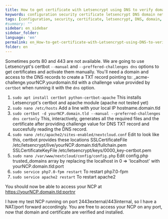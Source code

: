 ```yaml
---
title: How to get certificate with Letsencrypt using DNS to verify domain
keywords: configuration security certificate letsencrypt DNS domain network guide
tags: [configuration, security, certificate, letsencrypt, DNS, domain, network, guide]
#summary: ""
sidebar: en_sidebar
sidebar_folder:
language: 'en'
permalink: en_How-to-get-certificate-with-Letsencrypt-using-DNS-to-verify-domain.html
folder: en
---
```




Sometimes ports 80 and 443 are not available.  We are going to use Letsencrypt's certbot `--manual` and `--preffered-challenges dns` options to get certificates and activate them manually.
You'll need a domain and access to the DNS records to create a TXT record pointing to: \_acme-challenge.yourNCP.yourdomain.tld with a challenge value provided by `certbot` when running it with the `dns` option.


1. `sudo apt install certbot python-certbot-apache`
This installs Letsencrypt's certbot and apache module (apache not tested yet)
1. `sudo nano /etc/hosts`
Add a line with your local IP hostname.domain.tld
1. `sudo certbot -d yourNCP.domain.tld --manual --preferred-challenges dns certonly`
This, interactively, generates all the required files and the certificate after providing challenge value for DNS TXT record and succesfully reading the DNS record.
1. `sudo nano /etc/apache2/sites-enabled/nextcloud.conf`
Edit to look like this, certbot provides these locations
SSLCertificateFile      /etc/letsencrypt/live/yourNCP.domain.tld/fullchain.pem
SSLCertificateKeyFile	/etc/letsencrypt/keys/0000_key-certbot.pem
1. `sudo nano /var/www/nextcloud/config/config.php`
Edit config.php trusted_domains array by replacing the localhost in 0 => 'localhost' with yourNCP.domain.tld:port
1. `sudo service php7.0-fpm restart`
To restart php7.0-fpm
1. `sudo service apache2 restart`
To restart apache2

You should now be able to access your NCP at https://yourNCP.domain.tld:portnr

I have my test NCP running on port 2443external/443internal, so I have a NAT/port forward accordingly. You are free to access your NCP on any port, now that domain and certificate are verified and installed.
